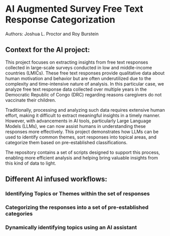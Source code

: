 # AI Augmented Survey Free Text Response Categorization 

Authors:  Joshua L. Proctor and Roy Burstein

## Context for the AI project:  

This project focuses on extracting insights from free text responses collected in large-scale surveys conducted in low and middle-income countries (LMICs). These free text responses provide qualitative data about human motivation and behavior but are often underutilized due to the complexity and time-intensive nature of analysis. In this particular case, we analyze free text response data collected over multiple years in the Democratic Republic of Congo (DRC) regarding reasons caregivers do not vaccinate their children.

Traditionally, processing and analyzing such data requires extensive human effort, making it difficult to extract meaningful insights in a timely manner. However, with advancements in AI tools, particularly Large Language Models (LLMs), we can now assist humans in understanding these responses more effectively. This project demonstrates how LLMs can be used to identify common themes, sort responses into topical areas, and categorize them based on pre-established classifications.

The repository contains a set of scripts designed to support this process, enabling more efficient analysis and helping bring valuable insights from this kind of data to light.

## Different AI infused workflows:

### Identifying Topics or Themes within the set of responses

### Categorizing the responses into a set of pre-established categories 

### Dynamically identifying topics using an AI assistant
